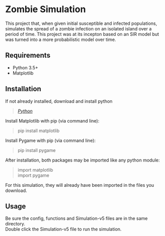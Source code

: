 # Zombie Simulation

This project that, when given initial susceptible and infected populations, simulates the spread of a zombie infection on an isolated island over a period of time. This project was at its incepton based on an SIR model but was turned into a more probabilistic model over time.

## Requirements

- Python 3.5+
- Matplotlib

## Installation

If not already installed, download and install python
> *[Python](https://www.python.org/downloads/)*

Install Matplotlib with pip (via command line):
> pip install matplotlib

Install Pygame with pip (via command line):
> pip install pygame

After installation, both packages may be imported like any python module:
> import matplotlib  
import pygame

For this simulation, they will already have been imported in the files you download.

## Usage

Be sure the config, functions and Simulation-v5 files are in the same directory.  
Double click the Simulation-v5 file to run the simulation.
